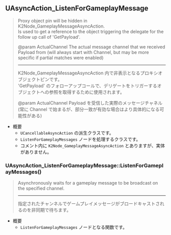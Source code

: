 ## UAsyncAction_ListenForGameplayMessage

> Proxy object pin will be hidden in K2Node_GameplayMessageAsyncAction.  
> Is used to get a reference to the object triggering the delegate for the follow up call of 'GetPayload'.  
> 
> @param ActualChannel		The actual message channel that we received Payload from (will always start with Channel, but may be more specific if partial matches were enabled)
> 
> ----
> K2Node_GameplayMessageAsyncAction 内で非表示となるプロキシオブジェクトピンです。  
> 'GetPayload' のフォローアップコールで、デリゲートをトリガーするオブジェクトへの参照を取得するために使用されます。
> 
> @param ActualChannel		Payload を受信した実際のメッセージチャネル (常に Channel で始まるが、部分一致が有効な場合はより具体的になる可能性がある)

* 概要
	* `UCancellableAsyncAction` の派生クラスです。
	* `ListenForGameplayMessages` ノードを処理するクラスです。
	* コメント内に `K2Node_GameplayMessageAsyncAction` とありますが、実体がありません。

### UAsyncAction_ListenForGameplayMessage::ListenForGameplayMessages()

> Asynchronously waits for a gameplay message to be broadcast on the specified channel.  
> 
> ----
> 指定されたチャンネルでゲームプレイメッセージがブロードキャストされるのを非同期で待ちます。 

* 概要
	* `ListenForGameplayMessages` ノードとなる関数です。



<!--- ページ内のリンク --->

<!--- 自前の画像へのリンク --->

<!--- generated --->

